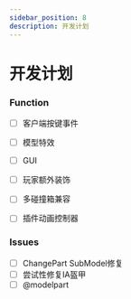 ```yaml
---
sidebar_position: 8
description: 开发计划
---
```


# 开发计划

### Function

- [ ] 客户端按键事件
- [ ] 模型特效
- [ ] GUI
- [ ] 玩家额外装饰
- [ ] 多碰撞箱兼容
- [ ] 插件动画控制器




### Issues
- [ ] ChangePart SubModel修复
- [ ] 尝试性修复IA盔甲
- [ ] @modelpart

